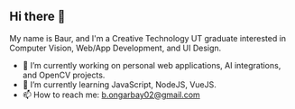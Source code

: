 ## Hi there 👋

My name is Baur, and I'm a Creative Technology UT graduate interested in Computer Vision, Web/App Development, and UI Design.

- 🔭 I’m currently working on personal web applications, AI integrations, and OpenCV projects.
- 🌱 I’m currently learning JavaScript, NodeJS, VueJS.
- 📫 How to reach me: b.ongarbay02@gmail.com


<!--
**b4uer/b4uer** is a ✨ _special_ ✨ repository because its `README.md` (this file) appears on your GitHub profile.

Here are some ideas to get you started:

- 🔭 I’m currently working on ...
- 🌱 I’m currently learning ...
- 👯 I’m looking to collaborate on ...
- 🤔 I’m looking for help with ...
- 💬 Ask me about ...
- 📫 How to reach me: ...
- 😄 Pronouns: ...
- ⚡ Fun fact: ...
-->
